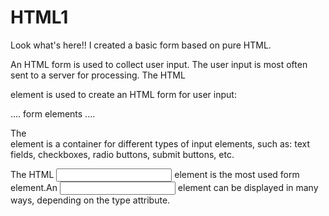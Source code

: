# HTML1
Look what's here!! I created a basic form based on pure HTML.

An HTML form is used to collect user input. The user input is most often sent to a server for processing.
The HTML <form> element is used to create an HTML form for user input:

<form>
....
form elements
....
</form>
The <form> element is a container for different types of input elements, such as: text fields, checkboxes, radio buttons, submit buttons, etc.
  
The HTML <input> element is the most used form element.An <input> element can be displayed in many ways, depending on the type attribute.
